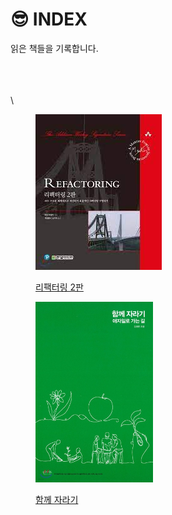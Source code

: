 # 😎 INDEX

읽은 책들을 기록합니다.

\
\
\
\


<div>

<figure><img src=".gitbook/assets/refactoring-2nd.jpeg" alt=""><figcaption><p><a href="refactoring-2nd/">리팩터링 2판</a></p></figcaption></figure>

 

<figure><img src=".gitbook/assets/image (1).png" alt="" width="188"><figcaption><p><a href="growing-up-together/">함께 자라기</a></p></figcaption></figure>

</div>

